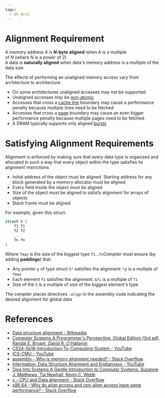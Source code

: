 ```yaml
---
tags:
  - OS_Arch
---
```


# Alignment Requirement

A memory address $A$ is **$N$-byte aligned** when $A$ is a multiple of $N$ (where $N$ is a power of 2)  
A data is **naturally aligned** when data's memory address is a multiple of the data size

The effects of performing an unaligned memory access vary from architecture to architecture:

- On some architectures unaligned accesses may not be supported
- Unaligned accesses may be [non-atomic](Atomic%20Instructions.md)
- Accesses that cross a [cache line](Cache%20Memory.md) boundary may cause a performance penalty because multiple lines need to be fetched
- Accesses that cross a [page](Virtual%20Memory.md) boundary may cause an even bigger performance penalty because multiple pages need to be fetched.
- A DRAM typically supports only aligned [bursts](Main%20Memory.md)

# Satisfying Alignment Requirements

Alignment is enforced by making sure that every data type is organized and allocated in such a way that every object within the type satisfies its alignment restrictions

- Initial address of the object must be aligned. Starting address for any block generated by a memory allocator must be aligned
- Every field inside the object must be aligned
- Size of the object must be aligned to satisfy alignment for arrays of objects
- Stack frame must be aligned

For example, given this struct:

```c
struct S {
	T1 f1
	T2 f2
	...
	Tn fn
}
```

Where `Tmax` is the size of the biggest type `T1`…`Tn`Compiler must ensure (by adding **paddings**) that:

- Any pointer `p` of type struct `S*` satisfies the alignment: `*p` is a multiple of `Tmax`
- Each element `fi` satisfies the alignment: `&fi` is a multiple of `Ti`
- Size of the `S` is a multiple of size of the biggest element's type

The compiler places directives `.align` in the assembly code indicating the desired alignment for global data

# References

- [Data structure alignment - Wikipedia](https://en.wikipedia.org/wiki/Data_structure_alignment)
- [Computer Systems A Programmer's Perspective, Global Edition (3rd ed). Randal E. Bryant, David R. O'Hallaron](References.md#Computer%20Systems%20A%20Programmer's%20Perspective,%20Global%20Edition%20(3rd%20ed).%20Randal%20E.%20Bryant,%20David%20R.%20O'Hallaron)
- [CS24-Sp18-Introduction-To-Computing-System - YouTube](https://youtube.com/playlist?list=PL3swII2vlVoXiqUBV524pKEsP1iBN4UBU&si=B_w5UOwuIXVU-pq_)
- [ICS-CMU - YouTube](https://youtube.com/playlist?list=PLbY-cFJNzq7z_tQGq-rxtq_n2QQDf5vnM&si=QpoXB3iC86pd7U9-)
- [assembly - Why is memory alignment needed? - Stack Overflow](https://stackoverflow.com/questions/46991418/why-is-memory-alignment-needed)
- [Intermation: Data Structure Alignment and Endianness - YouTube](https://youtu.be/zyGMyV955Rw?si=xRlrYhZU9FqPLYEv)
- [Dive Into Systems A Gentle Introduction to Computer Systems. Suzanne J. Matthews, Tia Newhall, Kevin C. Webb](References.md#Dive%20Into%20Systems%20A%20Gentle%20Introduction%20to%20Computer%20Systems.%20Suzanne%20J.%20Matthews,%20Tia%20Newhall,%20Kevin%20C.%20Webb)
- [c - CPU and Data alignment - Stack Overflow](https://stackoverflow.com/questions/3025125/cpu-and-data-alignment)
- [x86 64 - Why do align access and non-align access have same performance? - Stack Overflow](https://stackoverflow.com/questions/70424501/why-do-align-access-and-non-align-access-have-same-performance)

